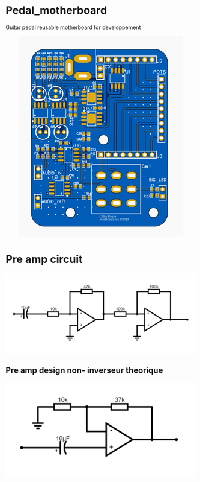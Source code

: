 # Pedal_motherboard
Guitar pedal reusable motherboard for developpement

<i align="center">
  
![PCB prototype 1](images/PCB_pedalboard_1.png)
  
</i>

# Pre amp circuit
<i align="center">
  
![preamp](images/pre-amp.PNG)
  
</i>

## Pre amp design non- inverseur theorique

<i align="center">
  
![preamp_non-inv](images/pre-amp2.PNG)
  
</i>
